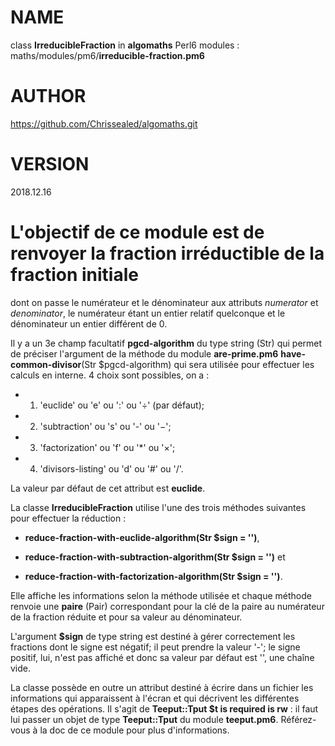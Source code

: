 NAME
====

class **IrreducibleFraction** in **algomaths** Perl6 modules : maths/modules/pm6/**irreducible-fraction.pm6**

AUTHOR
======

https://github.com/Chrissealed/algomaths.git

VERSION
=======

2018.12.16

L'objectif de ce module est de renvoyer la fraction irréductible de la fraction initiale
========================================================================================

dont on passe le numérateur et le dénominateur aux attributs *numerator* et *denominator*, le numérateur étant un entier relatif quelconque et le dénominateur un entier différent de 0.

Il y a un 3e champ facultatif **pgcd-algorithm** du type string (Str) qui permet de préciser l'argument de la méthode du module **are-prime.pm6** **have-common-divisor**(Str $pgcd-algorithm) qui sera utilisée pour effectuer les calculs en interne. 4 choix sont possibles, on a :

  * 1) 'euclide' ou 'e' ou ':' ou '÷' (par défaut);

  * 2) 'subtraction' ou 's' ou '-' ou '−';

  * 3) 'factorization' ou 'f' ou '*' ou '×';

  * 4) 'divisors-listing' ou 'd' ou '#' ou '/'.

La valeur par défaut de cet attribut est **euclide**.

La classe **IrreducibleFraction** utilise l'une des trois méthodes suivantes pour effectuer la réduction :

  * **reduce-fraction-with-euclide-algorithm(Str $sign = '')**,

  * **reduce-fraction-with-subtraction-algorithm(Str $sign = '')** et

  * **reduce-fraction-with-factorization-algorithm(Str $sign = '')**.

Elle affiche les informations selon la méthode utilisée et chaque méthode renvoie une **paire** (Pair) correspondant pour la clé de la paire au numérateur de la fraction réduite et pour sa valeur au dénominateur.

L'argument **$sign** de type string est destiné à gérer correctement les fractions dont le signe est négatif; il peut prendre la valeur '-'; le signe positif, lui, n'est pas affiché et donc sa valeur par défaut est '', une chaîne vide.

La classe possède en outre un attribut destiné à écrire dans un fichier les informations qui apparaissent à l'écran et qui décrivent les différentes étapes des opérations. Il s'agit de **Teeput::Tput $t is required is rw** : il faut lui passer un objet de type **Teeput::Tput** du module **teeput.pm6**. Référez-vous à la doc de ce module pour plus d'informations.

